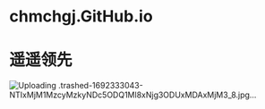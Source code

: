 # chmchgj.GitHub.io
# 遥遥领先
![Uploading .trashed-1692333043-NTIxMjM1MzcyMzkyNDc5ODQ1Ml8xNjg3ODUxMDAxMjM3_8.jpg…]()
